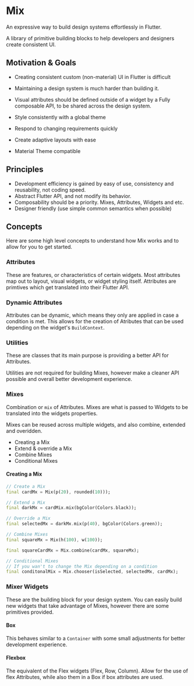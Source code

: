 # Mix

An expressive way to build design systems effortlessly in Flutter.

A library of primitive building blocks to help developers and designers create consistent UI.

## Motivation & Goals

- Creating consistent custom (non-material) UI in Flutter is difficult
- Maintaining a design system is much harder than building it.
- Visual attributes should be defined outside of a widget by a Fully composable API, to be shared across the design system.

- Style consistently with a global theme
- Respond to changing requirements quickly
- Create adaptive layouts with ease
- Material Theme compatible

## Principles

- Development efficiency is gained by easy of use, consistency and reusability, not coding speed.
- Abstract Flutter API, and not modify its behavior.
- Composability should be a priority. Mixes, Attributes, Widgets and etc.
- Designer friendly (use simple common semantics when possible)

## Concepts

Here are some high level concepts to understand how Mix works and to allow for you to get started.

### Attributes

These are features, or characteristics of certain widgets. Most attributes map out to layout, visual widgets, or widget styling itself. Attributes are primtives which get translated into their Flutter API.

### Dynamic Attributes

Attributes can be dynamic, which means they only are applied in case a condition is met. This allows for the creation of Atributes that can be used depending on the widget's `BuildContext`.

### Utilities

These are classes that its main purpose is providing a better API for Attributes.

Utilities are not required for building Mixes, however make a cleaner API possible and overall better development experience.

### Mixes

Combination or `mix` of Attributes. Mixes are what is passed to Widgets to be translated into the widgets properties.

Mixes can be reused across multiple widgets, and also combine, extended and overidden.

- Creating a Mix
- Extend & override a Mix
- Combine Mixes
- Conditional Mixes

#### Creating a Mix

```dart
// Create a Mix
final cardMx = Mix(p(20), rounded(10)));

// Extend a Mix
final darkMx = cardMix.mix(bgColor(Colors.black));

// Override a Mix
final selectedMx = darkMx.mix(p(40), bgColor(Colors.green));

// Combine Mixes
final squareMx = Mix(h(100), w(100));

final squareCardMx = Mix.combine(cardMx, squareMx);

// Conditional Mixes
// If you wan't to change the Mix depending on a condition
final conditonalMix = Mix.chooser(isSelected, selectedMx, cardMx);
```

### Mixer Widgets

These are the building block for your design system. You can easily build new widgets that take advantage of Mixes, however there are some primitives provided.

#### Box

This behaves similar to a `Container` with some small adjustments for better development experience.

#### Flexbox

The equivalent of the Flex widgets (Flex, Row, Column). Allow for the use of flex Attributes, while also them in a Box if box attributes are used.
